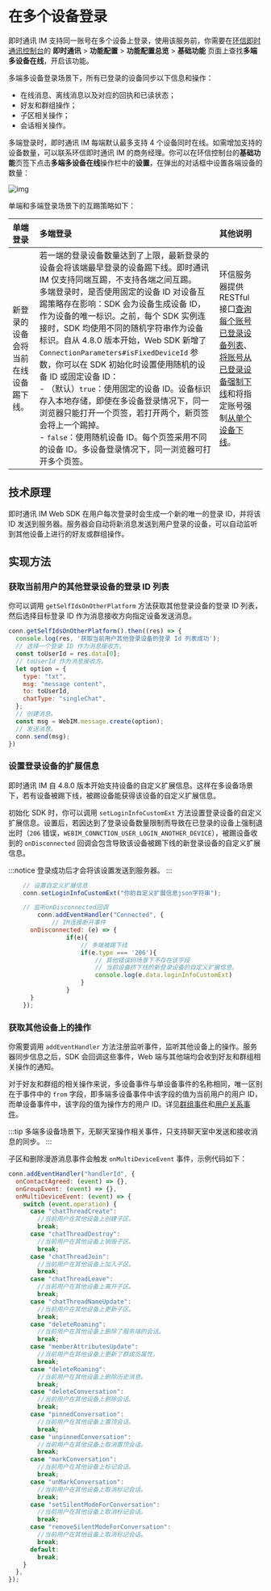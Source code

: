 # 在多个设备登录

<Toc />

即时通讯 IM 支持同一账号在多个设备上登录，使用该服务前，你需要在[环信即时通讯控制台](https://console.easemob.com/user/login)的 **即时通讯** > **功能配置** > **功能配置总览** > **基础功能** 页面上查找**多端多设备在线**，开启该功能。

多端多设备登录场景下，所有已登录的设备同步以下信息和操作：

- 在线消息、离线消息以及对应的回执和已读状态；
- 好友和群组操作；
- 子区相关操作；
- 会话相关操作。

多端登录时，即时通讯 IM 每端默认最多支持 4 个设备同时在线。如需增加支持的设备数量，可以联系环信即时通讯 IM 的商务经理。你可以在环信控制台的**基础功能**页签下点击**多端多设备在线**操作栏中的**设置**，在弹出的对话框中设置各端设备的数量：

![img](/images/common/multidevice_device_count.png)

单端和多端登录场景下的互踢策略如下：

| 单端登录  | 多端登录   |其他说明 | 
| :--------- | :----- | :------- | 
| 新登录的设备会将当前在线设备踢下线。  |  若一端的登录设备数量达到了上限，最新登录的设备会将该端最早登录的设备踢下线。即时通讯 IM 仅支持同端互踢，不支持各端之间互踢。<br/>多端登录时，是否使用固定的设备 ID 对设备互踢策略存在影响：SDK 会为设备生成设备 ID，作为设备的唯一标识。之前，每个 SDK 实例连接时，SDK 均使用不同的随机字符串作为设备标识。自从 4.8.0 版本开始，Web SDK 新增了 `ConnectionParameters#isFixedDeviceId` 参数，你可以在 SDK 初始化时设置使用随机的设备 ID 或固定设备 ID：<br/>- （默认）`true`：使用固定的设备 ID。设备标识存入本地存储，即使在多设备登录情况下，同一浏览器只能打开一个页签，若打开两个，新页签会将上一个踢掉。<br/>- `false`：使用随机设备 ID。每个页签采用不同的设备 ID。多设备登录情况下，同一浏览器可打开多个页签。  |  环信服务器提供 RESTful 接口[查询每个账号已登录设备列表](/document/server-side/account_system.html#获取指定账号的在线登录设备列表)、[将账号从已登录设备强制下线](/document/server-side/account_system.html#强制用户下线)和将指定账号强制[从单个设备下线](/document/server-side/account_system.html#强制用户从单设备下线)。       |  

## 技术原理

即时通讯 IM Web SDK 在用户每次登录时会生成一个新的唯一的登录 ID，并将该 ID 发送到服务器。服务器会自动将新消息发送到用户登录的设备，可以自动监听到其他设备上进行的好友或群组操作。

## 实现方法

### 获取当前用户的其他登录设备的登录 ID 列表  

你可以调用 `getSelfIdsOnOtherPlatform` 方法获取其他登录设备的登录 ID 列表，然后选择目标登录 ID 作为消息接收方向指定设备发送消息。

```javascript
conn.getSelfIdsOnOtherPlatform().then((res) => {
  console.log(res, '获取当前用户其他登录设备的登录 Id 列表成功');
  // 选择一个登录 ID 作为消息接收方。
  const toUserId = res.data[0];
  // toUserId 作为消息接收方。
  let option = {
    type: "txt",
    msg: "message content",
    to: toUserId,
    chatType: "singleChat",
  };
  // 创建消息。
  const msg = WebIM.message.create(option);
  // 发送消息。
  conn.send(msg);
})
```

### 设置登录设备的扩展信息

即时通讯 IM 自 4.8.0 版本开始支持设备的自定义扩展信息。这样在多设备场景下，若有设备被踢下线，被踢设备能获得该设备的自定义扩展信息。

初始化 SDK 时，你可以调用 `setLoginInfoCustomExt` 方法设置登录设备的自定义扩展信息。设置后，若因达到了登录设备数量限制而导致在已登录的设备上强制退出时（`206` 错误，`WEBIM_CONNCTION_USER_LOGIN_ANOTHER_DEVICE`），被踢设备收到的 `onDisconnected` 回调会包含导致该设备被踢下线的新登录设备的自定义扩展信息。

:::notice
登录成功后才会将该设置发送到服务器。
:::

```javascript
    // 设置自定义扩展信息
    conn.setLoginInfoCustomExt("你的自定义扩展信息json字符串");

    // 监听onDisconnected回调
		conn.addEventHandler("Connected", {
			// IM连接断开事件
      onDisconnected: (e) => {
				if(e){
					// 多端被踢下线
					if(e.type === '206'){
						// 其他错误码场景下不存在该字段
						// 当前设备挤下线的新登录设备的自定义扩展信息。
						console.log(e.data.loginInfoCustomExt)
					}
				}
      }
    });

```

### 获取其他设备上的操作

你需要调用 `addEventHandler` 方法注册监听事件，监听其他设备上的操作。服务器同步信息之后，SDK 会回调这些事件，Web 端与其他端均会收到好友和群组相关操作的通知。

对于好友和群组的相关操作来说，多设备事件与单设备事件的名称相同，唯一区别在于事件中的 `from` 字段，即多端多设备事件中该字段的值为当前用户的用户 ID，而单设备事件中，该字段的值为操作方的用户 ID。详见[群组事件](group_manage.html#监听群组事件)和[用户关系事件](user_relationship.html#添加好友)。

:::tip
多端多设备场景下，无聊天室操作相关事件，只支持聊天室中发送和接收消息的同步。
:::

子区和删除漫游消息事件会触发 `onMultiDeviceEvent` 事件，示例代码如下：

```javascript
conn.addEventHandler("handlerId", {
  onContactAgreed: (event) => {},
  onGroupEvent: (event) => {},
  onMultiDeviceEvent: (event) => {
    switch (event.operation) {
      case "chatThreadCreate":
        //当前用户在其他设备上创建子区。
        break;
      case "chatThreadDestroy":
        //当前用户在其他设备上销毁子区。
        break;
      case "chatThreadJoin":
        //当前用户在其他设备上加入子区。
        break;
      case "chatThreadLeave":
        //当前用户在其他设备上离开子区。
        break;
      case "chatThreadNameUpdate":
        //当前用户在其他设备上更新子区。
        break;
      case "deleteRoaming":
        //当前用户在其他设备上删除了服务端的会话。
        break;
      case "memberAttributesUpdate":
        //当前用户在其他设备上更新了群成员属性。
        break;
      case "deleteRoaming":
        //当前用户在其他设备上删除历史消息。
        break;
      case "deleteConversation":
        //当前用户在其他设备上删除会话。
        break;
      case "pinnedConversation":
        //当前用户在其他设备上置顶会话。
        break;
      case "unpinnedConversation":
        //当前用户在其他设备上取消置顶会话。
        break;
      case "markConversation":
        //当前用户在其他设备上标记会话。
        break;
      case "unMarkConversation":
        //当前用户在其他设备上取消标记会话。
        break;
      case "setSilentModeForConversation":
        //当前用户在其他设备上取消标记会话。
        break;  
      case "removeSilentModeForConversation":
        //当前用户在其他设备上取消标记会话。
        break;        
      default:
        break;
    }
  },
});
```
